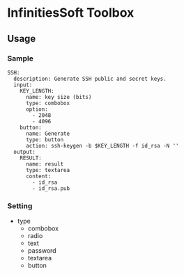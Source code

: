 # **InfinitiesSoft Toolbox**


## Usage

### Sample
```
SSH:
  description: Generate SSH public and secret keys.
  input:
    KEY_LENGTH:
      name: key size (bits)
      type: combobox
      option:
        - 2048
        - 4096
    button:
      name: Generate
      type: button
      action: ssh-keygen -b $KEY_LENGTH -f id_rsa -N ''
  output:
    RESULT:
      name: result
      type: textarea
      content:
        - id_rsa
        - id_rsa.pub
```

### Setting
- type
  - combobox
  - radio
  - text
  - password
  - textarea
  - button